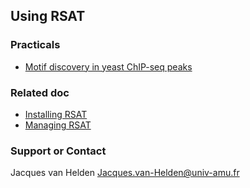 ## Using RSAT



### Practicals

- [Motif discovery in yeast ChIP-seq peaks](https://rsat-doc.github.io/using-RSAT/)

### Related doc

- [Installing RSAT](https://rsa-tools.github.io/installing-RSAT/)
- [Managing RSAT](https://rsa-tools.github.io/managing-RSAT/)

### Support or Contact

Jacques van Helden <Jacques.van-Helden@univ-amu.fr>
